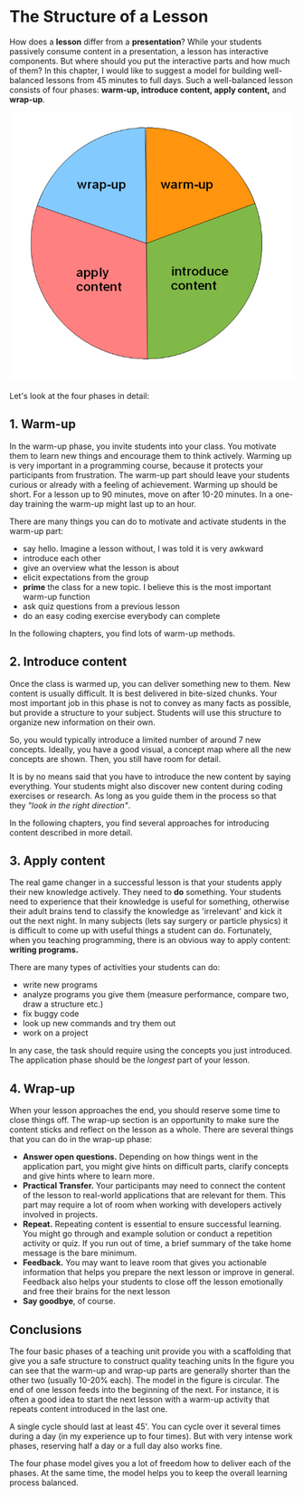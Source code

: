
# The Structure of a Lesson

How does a **lesson** differ from a **presentation**? While your students passively consume content in a presentation, a lesson has interactive components.
But where should you put the interactive parts and how much of them?
In this chapter, I would like to suggest a model for building well-balanced lessons from 45 minutes to full days.
Such a well-balanced lesson consists of four phases: **warm-up, introduce content, apply content,** and **wrap-up**.

![teaching phases](../images/teaching_phases.png)

Let's look at the four phases in detail:

## 1. Warm-up

In the warm-up phase, you invite students into your class.
You motivate them to learn new things and encourage them to think actively.
Warming up is very important in a programming course, because it protects your participants from frustration.
The warm-up part should leave your students curious or already with a feeling of achievement.
Warming up should be short. For a lesson up to 90 minutes, move on after 10-20 minutes. In a one-day training the warm-up might last up to an hour.

There are many things you can do to motivate and activate students in the warm-up part:

* say hello. Imagine a lesson without, I was told it is very awkward
* introduce each other
* give an overview what the lesson is about
* elicit expectations from the group
* **prime** the class for a new topic. I believe this is the most important warm-up function
* ask quiz questions from a previous lesson
* do an easy coding exercise everybody can complete

In the following chapters, you find lots of warm-up methods.


## 2. Introduce content

Once the class is warmed up, you can deliver something new to them. 
New content is usually difficult. It is best delivered in bite-sized chunks.
Your most important job in this phase is not to convey as many facts as possible, but provide a structure to your subject.
Students will use this structure to organize new information on their own.

So, you would typically introduce a limited number of around 7 new concepts. 
Ideally, you have a good visual, a concept map where all the new concepts are shown.
Then, you still have room for detail.

It is by no means said that you have to introduce the new content by saying everything.
Your students might also discover new content during coding exercises or research.
As long as you guide them in the process so that they *"look in the right direction"*.

In the following chapters, you find several approaches for introducing content described in more detail.

## 3. Apply content

The real game changer in a successful lesson is that your students apply their new knowledge actively. They need to **do** something.
Your students need to experience that their knowledge is useful for something, otherwise their adult brains tend to classify the knowledge as 'irrelevant' and kick it out the next night.
In many subjects (lets say surgery or particle physics) it is difficult to come up with useful things a student can do.
Fortunately, when you teaching programming, there is an obvious way to apply content: **writing programs.**

There are many types of activities your students can do:

* write new programs
* analyze programs you give them (measure performance, compare two, draw a structure etc.)
* fix buggy code
* look up new commands and try them out
* work on a project

In any case, the task should require using the concepts you just introduced.
The application phase should be the *longest* part of your lesson.

## 4. Wrap-up

When your lesson approaches the end, you should reserve some time to close things off. The wrap-up section is an opportunity to make sure the content sticks and reflect on the lesson as a whole. There are several things that you can do in the wrap-up phase:

* **Answer open questions.** Depending on how things went in the application part, you might give hints on difficult parts, clarify concepts and give hints where to learn more.
* **Practical Transfer.** Your participants may need to connect the content of the lesson to real-world applications that are relevant for them. This part may require a lot of room when working with developers actively involved in projects.
* **Repeat.** Repeating content is essential to ensure successful learning. You might go through and example solution or conduct a repetition activity or quiz. If you run out of time, a brief summary of the take home message is the bare minimum.
* **Feedback.** You may want to leave room that gives you actionable information that helps you prepare the next lesson or improve in general. Feedback also helps your students to close off the lesson emotionally and free their brains for the next lesson
* **Say goodbye**, of course.

## Conclusions

The four basic phases of a teaching unit provide you with a scaffolding that give you a safe structure to construct quality teaching units
In the figure you can see that the warm-up and wrap-up parts are generally shorter than the other two (usually 10-20% each). 
The model in the figure is circular.
The end of one lesson feeds into the beginning of the next.
For instance, it is often a good idea to start the next lesson with a warm-up activity that repeats content introduced in the last one.

A single cycle should last at least 45'.
You can cycle over it several times during a day (in my experience up to four times).
But with very intense work phases, reserving half a day or a full day also works fine.

The four phase model gives you a lot of freedom how to deliver each of the phases.
At the same time, the model helps you to keep the overall learning process balanced.
